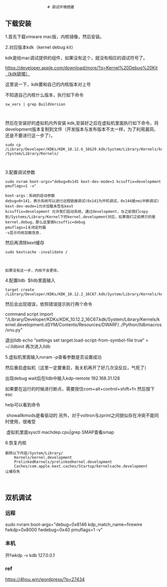                        # 调试环境搭建

## 下载安装

1.首先下载vmware mac版，内核镜像，然后安装。



2.对应版本kdk（kernel debug kit）

kdk是给mac调试提供的组件，如果没有这个，就没有相应的调试符号了。

https://developer.apple.com/download/more/?q=Kernel%20Debug%20Kit（kdk链接）

这里说一下，kdk要和自己的内核版本对上号

不知道自己内核什么版本，执行如下命令



```
sw_vers | grep BuildVersion



```



然后在安装好的虚拟机内外安装 kdk,安装好之后在虚拟机里面执行如下命令，将development版本复制到文件（开发版本与发布版本不太一样，为了利用漏洞，还是不要进行这一步了）。

```
sudo cp /Library/Developer/KDKs/KDK_10.12.6_16G29.kdk/System/Library/Kernels/kernel.development /System/Library/Kernels/



```

3.配置调试参数

```
sudo nvram boot-args="debug=0x145 kext-dev-mode=1 kcsuffix=development pmuflags=1 -v"

boot-args：系统的启动参数
debug=0×141，表示系统可以进行远程链接调试(0x141为开机调试，0x144是nmi中断调试)
kext-dev-mode=1允许加载未签名kext
kcsuffix=development 允许我们启动系统，通过development，与之前我们copy到/Systems/Library/Kernel下的kernel.development对应，如果我们之前拷贝的是kernel.debug，那么这里填kcsuffic=debug
pmuflags=1关闭定时器
-v显示内核加载信息.
```



然后再清除kext缓存

```
sudo kextcache -invalidate /



如果没有这一步，内核不会更改，

```

4.配置lldb
​	$lldb里面输入

```
target create /Library/Developer/KDKs/KDK_10.12.2_16C67.kdk/System/Library/Kernels/kernel.development
```

然后会出现错误，依照错误提示执行两个命令

>

command script import "/Library/Developer/KDKs/KDK_10.12.2_16C67.kdk/System/Library/Kernels/kernel.development.dSYM/Contents/Resources/DWARF/../Python/lldbmacros/xnu.py"

退出lldb
echo “settings set target.load-script-from-symbol-file true” > ~/.lldbinit
再次进入lldb





5.虚拟机里面输入nvram -p查看参数是否设置成功

然后重启虚拟机（这里一定要重启，我关机再开了好几次没反应，气死了）





出现debug wait后在lldb中输入kdp-remote  192.168.31.128

如果要在运行的时候进行断点，需要按住com+alt+control+shift+fn
然后按下esc



help可以看到命令

​	showallkmods是看驱动的
​	另外，对于voltron与zprint之间貌似存在冲突不能同时使用，很难受

​	虚拟机里面sysctl machdep.cpu|grep SMAP查看smap

6.恢复内核

```
删除以下内容/System/Library/
	Kernels/kernel.development
	PrelinkedKernels/prelinkedkernel.development
	Caches/com.apple.kext.caches/Startup/kernelcache.development
让缓存失
```

​	
## 双机调试
### 远程

sudo nvram boot-args="debug=0x8146 kdp_match_name=firewire fwkdp=0x8000 fwdebug=0x40 pmuflags=1 -v"

### 本机
开fwkdp -v
kdb 127.0.0.1




### ref
https://4hou.win/wordpress/?p=27434
